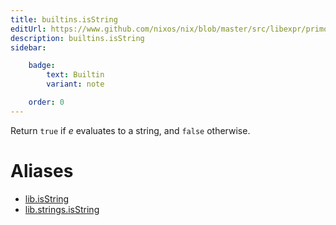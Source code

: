 ```yaml
---
title: builtins.isString
editUrl: https://www.github.com/nixos/nix/blob/master/src/libexpr/primops.cc
description: builtins.isString
sidebar:

    badge:
        text: Builtin
        variant: note

    order: 0
---
```


Return `true` if *e* evaluates to a string, and `false` otherwise.


# Aliases

- [lib.isString](/nix-doc-comments/reference/lib/lib-isString)
- [lib.strings.isString](/nix-doc-comments/reference/lib/strings/lib-strings-isString)


